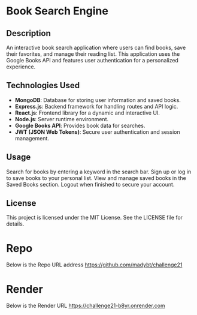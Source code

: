 # **Book Search Engine**

## **Description**
An interactive book search application where users can find books, save their favorites, and manage their reading list. This application uses the Google Books API and features user authentication for a personalized experience.


## **Technologies Used**

- **MongoDB**: Database for storing user information and saved books.
- **Express.js**: Backend framework for handling routes and API logic.
- **React.js**: Frontend library for a dynamic and interactive UI.
- **Node.js**: Server runtime environment.
- **Google Books API**: Provides book data for searches.
- **JWT (JSON Web Tokens)**: Secure user authentication and session management.

## Usage
Search for books by entering a keyword in the search bar.
Sign up or log in to save books to your personal list.
View and manage saved books in the Saved Books section.
Logout when finished to secure your account.

## License
This project is licensed under the MIT License. See the LICENSE file for details.

# Repo
Below is the Repo URL address 
https://github.com/madybt/challenge21

# Render
Below is the Render URL
https://challenge21-b8yr.onrender.com